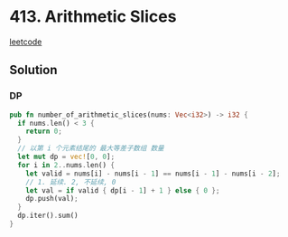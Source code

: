 # 413. Arithmetic Slices

[leetcode](https://leetcode-cn.com/problems/arithmetic-slices/)

## Solution

### DP

```rs
pub fn number_of_arithmetic_slices(nums: Vec<i32>) -> i32 {
  if nums.len() < 3 {
    return 0;
  }
  // 以第 i 个元素结尾的 最大等差子数组 数量
  let mut dp = vec![0, 0];
  for i in 2..nums.len() {
    let valid = nums[i] - nums[i - 1] == nums[i - 1] - nums[i - 2];
    // 1. 延续. 2, 不延续, 0
    let val = if valid { dp[i - 1] + 1 } else { 0 };
    dp.push(val);
  }
  dp.iter().sum()
}

```

###